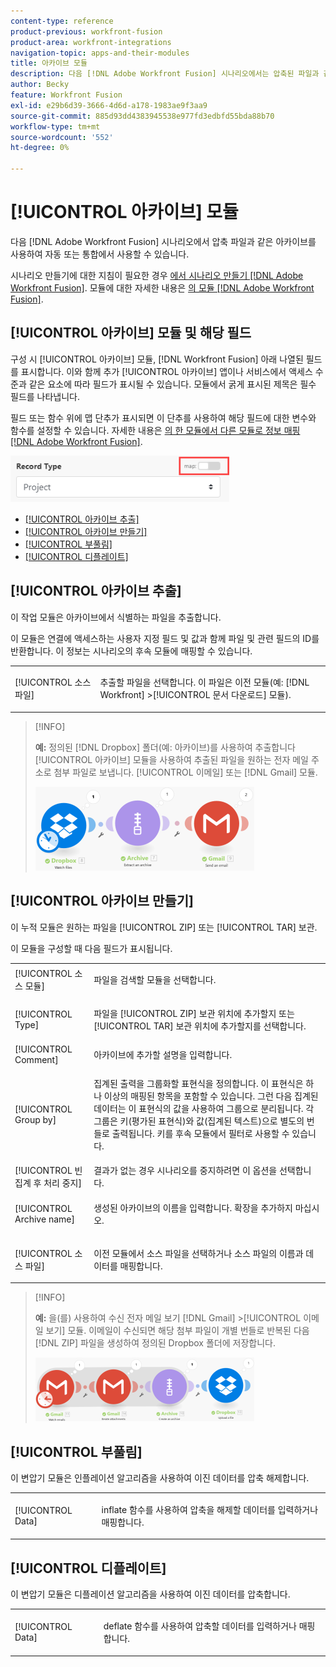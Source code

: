 ```yaml
---
content-type: reference
product-previous: workfront-fusion
product-area: workfront-integrations
navigation-topic: apps-and-their-modules
title: 아카이브 모듈
description: 다음 [!DNL Adobe Workfront Fusion] 시나리오에서는 압축된 파일과 같은 아카이브를 여러 타사 애플리케이션 및 서비스에 연결할 수 있습니다. 예를 들어
author: Becky
feature: Workfront Fusion
exl-id: e29b6d39-3666-4d6d-a178-1983ae9f3aa9
source-git-commit: 885d93dd4383945538e977fd3edbfd55bda88b70
workflow-type: tm+mt
source-wordcount: '552'
ht-degree: 0%

---
```


# [!UICONTROL 아카이브] 모듈

다음 [!DNL Adobe Workfront Fusion] 시나리오에서 압축 파일과 같은 아카이브를 사용하여 자동 또는 통합에서 사용할 수 있습니다.

시나리오 만들기에 대한 지침이 필요한 경우 [에서 시나리오 만들기 [!DNL Adobe Workfront Fusion]](../../workfront-fusion/scenarios/create-a-scenario.md). 모듈에 대한 자세한 내용은 [의 모듈 [!DNL Adobe Workfront Fusion]](../../workfront-fusion/modules/modules.md).

## [!UICONTROL 아카이브] 모듈 및 해당 필드

구성 시 [!UICONTROL 아카이브] 모듈, [!DNL Workfront Fusion] 아래 나열된 필드를 표시합니다. 이와 함께 추가 [!UICONTROL 아카이브] 앱이나 서비스에서 액세스 수준과 같은 요소에 따라 필드가 표시될 수 있습니다. 모듈에서 굵게 표시된 제목은 필수 필드를 나타냅니다.

필드 또는 함수 위에 맵 단추가 표시되면 이 단추를 사용하여 해당 필드에 대한 변수와 함수를 설정할 수 있습니다. 자세한 내용은 [의 한 모듈에서 다른 모듈로 정보 매핑 [!DNL Adobe Workfront Fusion]](../../workfront-fusion/mapping/map-information-between-modules.md).

![](assets/map-toggle-350x74.png)

* [[!UICONTROL 아카이브 추출]](#extract-an-archive)
* [[!UICONTROL 아카이브 만들기]](#create-an-archive)
* [[!UICONTROL 부풀림]](#inflate)
* [[!UICONTROL 디플레이트]](#deflate)

## [!UICONTROL 아카이브 추출]

이 작업 모듈은 아카이브에서 식별하는 파일을 추출합니다.

이 모듈은 연결에 액세스하는 사용자 지정 필드 및 값과 함께 파일 및 관련 필드의 ID를 반환합니다. 이 정보는 시나리오의 후속 모듈에 매핑할 수 있습니다.

<table style="table-layout:auto">
 <col> 
 <col> 
 <tbody> 
  <tr> 
   <td>[!UICONTROL 소스 파일]</td> 
   <td> <p> 추출할 파일을 선택합니다. 이 파일은 이전 모듈(예: [!DNL Workfront] &gt;[!UICONTROL 문서 다운로드] 모듈).</p>  </td> 
  </tr> 
 </tbody> 
</table>

>[!INFO]
>
>**예:** 정의된 [!DNL Dropbox] 폴더(예: 아카이브)를 사용하여 추출합니다 [!UICONTROL 아카이브] 모듈을 사용하여 추출된 파일을 원하는 전자 메일 주소로 첨부 파일로 보냅니다. [!UICONTROL 이메일] 또는 [!DNL Gmail] 모듈.
>
>![](assets/example-dropbox-350x134.png)

## [!UICONTROL 아카이브 만들기]

이 누적 모듈은 원하는 파일을 [!UICONTROL ZIP] 또는 [!UICONTROL TAR] 보관.

이 모듈을 구성할 때 다음 필드가 표시됩니다.

<table style="table-layout:auto"> 
 <col> 
 <col> 
 <tbody> 
  <tr> 
   <td>[!UICONTROL 소스 모듈]</td> 
   <td> <p> 파일을 검색할 모듈을 선택합니다.</p> </td> 
  </tr> 
  <tr> 
   <td>[!UICONTROL Type] </td> 
   <td> <p>파일을 [!UICONTROL ZIP] 보관 위치에 추가할지 또는 [!UICONTROL TAR] 보관 위치에 추가할지를 선택합니다.</p> </td> 
  </tr> 
  <tr> 
   <td>[!UICONTROL Comment]</td> 
   <td>아카이브에 추가할 설명을 입력합니다.</td> 
  </tr> 
  <tr> 
   <td>[!UICONTROL Group by]</td> 
   <td> <p>집계된 출력을 그룹화할 표현식을 정의합니다. 이 표현식은 하나 이상의 매핑된 항목을 포함할 수 있습니다. 그런 다음 집계된 데이터는 이 표현식의 값을 사용하여 그룹으로 분리됩니다. 각 그룹은 키(평가된 표현식)와 값(집계된 텍스트)으로 별도의 번들로 출력됩니다. 키를 후속 모듈에서 필터로 사용할 수 있습니다.</p> </td> 
  </tr> 
  <tr> 
   <td>[!UICONTROL 빈 집계 후 처리 중지]</td> 
   <td>결과가 없는 경우 시나리오를 중지하려면 이 옵션을 선택합니다.</td> 
  </tr> 
  <tr> 
   <td>[!UICONTROL Archive name]</td> 
   <td> <p> 생성된 아카이브의 이름을 입력합니다. 확장을 추가하지 마십시오.</p> </td> 
  </tr> 
  <tr> 
   <td>[!UICONTROL 소스 파일]</td> 
   <td> <p>이전 모듈에서 소스 파일을 선택하거나 소스 파일의 이름과 데이터를 매핑합니다.</p> </td> 
  </tr> 
 </tbody> 
</table>

>[!INFO]
>
>**예:** 을(를) 사용하여 수신 전자 메일 보기 [!DNL Gmail] >[!UICONTROL 이메일 보기] 모듈. 이메일이 수신되면 해당 첨부 파일이 개별 번들로 반복된 다음 [!DNL ZIP] 파일을 생성하여 정의된 Dropbox 폴더에 저장합니다.
>
>![](assets/example-gmail-350x102.png)

## [!UICONTROL 부풀림]

이 변압기 모듈은 인플레이션 알고리즘을 사용하여 이진 데이터를 압축 해제합니다.

<table style="table-layout:auto">
 <col> 
 <col> 
 <tbody> 
  <tr> 
   <td>[!UICONTROL Data] </td> 
   <td> <p>inflate 함수를 사용하여 압축을 해제할 데이터를 입력하거나 매핑합니다.</p> </td> 
  </tr> 
 </tbody> 
</table>

## [!UICONTROL 디플레이트]

이 변압기 모듈은 디플레이션 알고리즘을 사용하여 이진 데이터를 압축합니다.

<table style="table-layout:auto">
 <col> 
 <col> 
 <tbody> 
  <tr> 
   <td>[!UICONTROL Data] </td> 
   <td> <p>deflate 함수를 사용하여 압축할 데이터를 입력하거나 매핑합니다.</p> </td> 
  </tr> 
 </tbody> 
</table>
